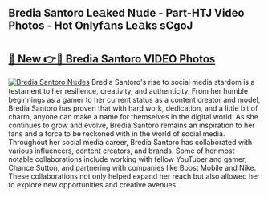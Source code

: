 ## Bredia Santoro Le𝚊ked N𝚞de - Part-HTJ Video Photos - Hot Onlyf𝚊ns Le𝚊ks sCgoJ

# <h2><a href="http://ac24875.deff.icu/?id=Bredia+Santoro">🔗 New 👉🔴 Bredia Santoro VIDEO Photos</a></h2>

[![Bredia Santoro N𝚞des](https://i.imgur.com/rIISA9y.gif)](http://ac24875.deff.icu/?id=Bredia+Santoro)
Bredia Santoro's rise to social media stardom is a testament to her resilience, creativity, and authenticity. From her humble beginnings as a gamer to her current status as a content creator and model, Bredia Santoro has proven that with hard work, dedication, and a little bit of charm, anyone can make a name for themselves in the digital world. As she continues to grow and evolve, Bredia Santoro remains an inspiration to her fans and a force to be reckoned with in the world of social media. Throughout her social media career, Bredia Santoro has collaborated with various influencers, content creators, and brands. Some of her most notable collaborations include working with fellow YouTuber and gamer, Chance Sutton, and partnering with companies like Boost Mobile and Nike. These collaborations not only helped expand her reach but also allowed her to explore new opportunities and creative avenues.
